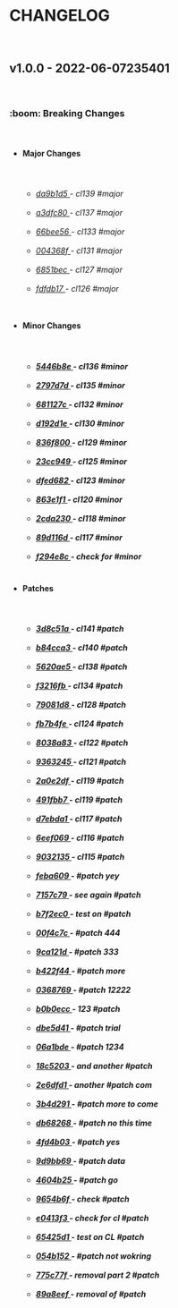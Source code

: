 <h1>CHANGELOG</h1><br><h2>v1.0.0 - 2022-06-07235401</h2><br><h3>:boom: Breaking Changes</h3> <ul><br><li><h4>Major Changes</h4></li><br> <ul><h6> <li><a href='https://github.com/nostradini/git_beginner/commit/da9b1d5'> da9b1d5 </a> - cl139 #major </li><br> <li><a href='https://github.com/nostradini/git_beginner/commit/a3dfc80'> a3dfc80 </a> - cl137 #major </li><br> <li><a href='https://github.com/nostradini/git_beginner/commit/66bee56'> 66bee56 </a> - cl133 #major </li><br> <li><a href='https://github.com/nostradini/git_beginner/commit/004368f'> 004368f </a> - cl131 #major </li><br> <li><a href='https://github.com/nostradini/git_beginner/commit/6851bec'> 6851bec </a> - cl127 #major </li><br> <li><a href='https://github.com/nostradini/git_beginner/commit/fdfdb17'> fdfdb17 </a> - cl126 #major </li><br></h6></ul> <li><h4>Minor Changes</h4></li><br> <ul><h5> <li><a href='https://github.com/nostradini/git_beginner/commit/5446b8e'> 5446b8e </a> - cl136 #minor </li><br> <li><a href='https://github.com/nostradini/git_beginner/commit/2797d7d'> 2797d7d </a> - cl135 #minor </li><br> <li><a href='https://github.com/nostradini/git_beginner/commit/681127c'> 681127c </a> - cl132 #minor </li><br> <li><a href='https://github.com/nostradini/git_beginner/commit/d192d1e'> d192d1e </a> - cl130 #minor </li><br> <li><a href='https://github.com/nostradini/git_beginner/commit/836f800'> 836f800 </a> - cl129 #minor </li><br> <li><a href='https://github.com/nostradini/git_beginner/commit/23cc949'> 23cc949 </a> - cl125 #minor </li><br> <li><a href='https://github.com/nostradini/git_beginner/commit/dfed682'> dfed682 </a> - cl123 #minor </li><br> <li><a href='https://github.com/nostradini/git_beginner/commit/863e1f1'> 863e1f1 </a> - cl120 #minor </li><br> <li><a href='https://github.com/nostradini/git_beginner/commit/2cda230'> 2cda230 </a> - cl118 #minor </li><br> <li><a href='https://github.com/nostradini/git_beginner/commit/89d116d'> 89d116d </a> - cl117 #minor </li><br> <li><a href='https://github.com/nostradini/git_beginner/commit/f294e8c'> f294e8c </a> - check for #minor </li><br></h5></ul> <li><h4>Patches</h4></li><br> <ul><h5> <li><a href='https://github.com/nostradini/git_beginner/commit/3d8c51a'> 3d8c51a </a> - cl141 #patch </li><br> <li><a href='https://github.com/nostradini/git_beginner/commit/b84cca3'> b84cca3 </a> - cl140 #patch </li><br> <li><a href='https://github.com/nostradini/git_beginner/commit/5620ae5'> 5620ae5 </a> - cl138 #patch </li><br> <li><a href='https://github.com/nostradini/git_beginner/commit/f3216fb'> f3216fb </a> - cl134 #patch </li><br> <li><a href='https://github.com/nostradini/git_beginner/commit/79081d8'> 79081d8 </a> - cl128 #patch </li><br> <li><a href='https://github.com/nostradini/git_beginner/commit/fb7b4fe'> fb7b4fe </a> - cl124 #patch </li><br> <li><a href='https://github.com/nostradini/git_beginner/commit/8038a83'> 8038a83 </a> - cl122 #patch </li><br> <li><a href='https://github.com/nostradini/git_beginner/commit/9363245'> 9363245 </a> - cl121 #patch </li><br> <li><a href='https://github.com/nostradini/git_beginner/commit/2a0e2df'> 2a0e2df </a> - cl119 #patch </li><br> <li><a href='https://github.com/nostradini/git_beginner/commit/491fbb7'> 491fbb7 </a> - cl119 #patch </li><br> <li><a href='https://github.com/nostradini/git_beginner/commit/d7ebda1'> d7ebda1 </a> - cl117 #patch </li><br> <li><a href='https://github.com/nostradini/git_beginner/commit/6eef069'> 6eef069 </a> - cl116 #patch </li><br> <li><a href='https://github.com/nostradini/git_beginner/commit/9032135'> 9032135 </a> - cl115 #patch </li><br> <li><a href='https://github.com/nostradini/git_beginner/commit/feba609'> feba609 </a> - #patch yey </li><br> <li><a href='https://github.com/nostradini/git_beginner/commit/7157c79'> 7157c79 </a> - see again #patch </li><br> <li><a href='https://github.com/nostradini/git_beginner/commit/b7f2ec0'> b7f2ec0 </a> - test on #patch </li><br> <li><a href='https://github.com/nostradini/git_beginner/commit/00f4c7c'> 00f4c7c </a> - #patch 444 </li><br> <li><a href='https://github.com/nostradini/git_beginner/commit/9ca121d'> 9ca121d </a> - #patch 333 </li><br> <li><a href='https://github.com/nostradini/git_beginner/commit/b422f44'> b422f44 </a> - #patch more </li><br> <li><a href='https://github.com/nostradini/git_beginner/commit/0368769'> 0368769 </a> - #patch 12222 </li><br> <li><a href='https://github.com/nostradini/git_beginner/commit/b0b0ecc'> b0b0ecc </a> - 123 #patch </li><br> <li><a href='https://github.com/nostradini/git_beginner/commit/dbe5d41'> dbe5d41 </a> - #patch trial </li><br> <li><a href='https://github.com/nostradini/git_beginner/commit/06a1bde'> 06a1bde </a> - #patch 1234 </li><br> <li><a href='https://github.com/nostradini/git_beginner/commit/18c5203'> 18c5203 </a> - and another #patch </li><br> <li><a href='https://github.com/nostradini/git_beginner/commit/2e6dfd1'> 2e6dfd1 </a> - another #patch com </li><br> <li><a href='https://github.com/nostradini/git_beginner/commit/3b4d291'> 3b4d291 </a> - #patch more to come </li><br> <li><a href='https://github.com/nostradini/git_beginner/commit/db68268'> db68268 </a> - #patch no this time </li><br> <li><a href='https://github.com/nostradini/git_beginner/commit/4fd4b03'> 4fd4b03 </a> - #patch yes </li><br> <li><a href='https://github.com/nostradini/git_beginner/commit/9d9bb69'> 9d9bb69 </a> - #patch data </li><br> <li><a href='https://github.com/nostradini/git_beginner/commit/4604b25'> 4604b25 </a> - #patch go </li><br> <li><a href='https://github.com/nostradini/git_beginner/commit/9654b6f'> 9654b6f </a> - check #patch </li><br> <li><a href='https://github.com/nostradini/git_beginner/commit/e0413f3'> e0413f3 </a> - check for cl #patch </li><br> <li><a href='https://github.com/nostradini/git_beginner/commit/65425d1'> 65425d1 </a> - test on CL #patch </li><br> <li><a href='https://github.com/nostradini/git_beginner/commit/054b152'> 054b152 </a> - #patch not wokring </li><br> <li><a href='https://github.com/nostradini/git_beginner/commit/775c77f'> 775c77f </a> - removal part 2 #patch </li><br> <li><a href='https://github.com/nostradini/git_beginner/commit/89a8eef'> 89a8eef </a> - removal of #patch </li><br></h5></ul></ul>
